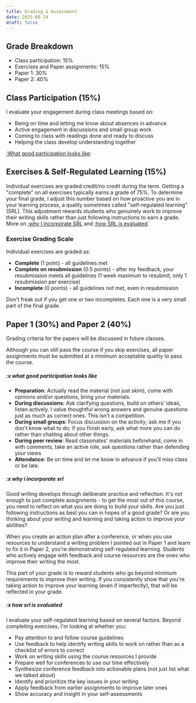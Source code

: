 ```yaml
---
title: Grading & Assessment
date: 2025-08-14
draft: false
---
```


## Grade Breakdown

- Class participation: 15%
- Exercises and Paper assignments: 15%
- Paper 1: 30%
- Paper 2: 40%

## Class Participation (15%)

I evaluate your engagement during class meetings based on:

- Being on time and letting me know about absences in advance
- Active engagement in discussions and small group work
- Coming to class with readings done and ready to discuss
- Helping the class develop understanding together

[:What good participation looks like](#x-what-good-participation-looks-like):

## Exercises & Self-Regulated Learning (15%)

Individual exercises are graded credit/no credit during the term. Getting a "complete" on all exercises typically earns a grade of 75%. To determine your final grade, I adjust this number based on how proactive you are in your learning process, a quality sometimes called "self-regulated learning" (SRL). This adjustment rewards students who genuinely work to improve their writing skills rather than just following instructions to earn a grade. More on [:why I incorporate SRL](#x-why-i-incorporate-srl) and [:how SRL is evaluated](#x-how-srl-is-evaluated).

### Exercise Grading Scale

Individual exercises are graded as:

- **Complete** (1 point) - all guidelines met
- **Complete on resubmission** (0.5 points) - after my feedback, your resubmission meets all guidelines (1 week maximum to resubmit, only 1 resubmission per exercise)
- **Incomplete** (0 points) - all guidelines not met, even in resubmission

Don't freak out if you get one or two incompletes. Each one is a very small part of the final grade.

## Paper 1 (30%) and Paper 2 (40%)

Grading criteria for the papers will be discussed in future classes.

Although you can still pass the course if you skip exercises, all paper assignments must be submitted at a minimum acceptable quality to pass the course.

##### :x what good participation looks like

- **Preparation**: Actually read the material (not just skim), come with opinions and/or questions, bring your materials.
- **During discussions**: Ask clarifying questions, build on others' ideas, listen actively. I value thoughtful wrong answers and genuine questions just as much as correct ones. This isn't a competition.
- **During small groups**: Focus discussion on the activity; ask me if you don't know what to do; if you finish early, ask what more you can do rather than chatting about other things.
- **During peer review**: Read classmates' materials beforehand, come in with comments, take an active role, ask questions rather than defending your views
- **Attendance**: Be on time and let me know in advance if you'll miss class or be late.

##### :x why i incorporate srl

Good writing develops through deliberate practice and reflection. It's not enough to just complete assignments - to get the most out of this course, you need to reflect on what you are doing to build your skills. Are you just following instructions as best you can in hopes of a good grade? Or are you thinking about your writing and learning and taking action to improve your abilities?

When you create an action plan after a conference, or when you use resources to understand a writing problem I pointed out in Paper 1 and learn to fix it in Paper 2, you're demonstrating self-regulated learning. Students who actively engage with feedback and course resources are the ones who improve their writing the most.

This part of your grade is to reward students who go beyond minimum requirements to improve their writing. If you consistently show that you're taking action to improve your learning (even if imperfectly), that will be reflected in your grade.

##### :x how srl is evaluated

I evaluate your self-regulated learning based on several factors. Beyond completing exercises, I'm looking at whether you:

- Pay attention to and follow course guidelines
- Use feedback to help identify writing skills to work on rather than as a checklist of errors to correct
- Work on writing skills using the course resources I provide
- Prepare well for conferences to use our time effectively
- Synthesize conference feedback into actionable plans (not just list what we talked about)
- Identify and prioritize the key issues in your writing
- Apply feedback from earlier assignments to improve later ones
- Show accuracy and insight in your self-assessments